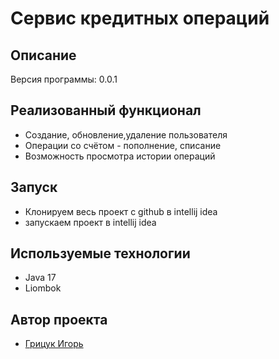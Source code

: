 <h1>Сервис кредитных операций</h1>

## Описание
Версия программы: 0.0.1




## Реализованный функционал

- Создание, обновление,удаление пользователя
- Операции со счётом - пополнение, списание
- Возможность просмотра истории операций



## Запуск

- Клонируем весь проект с github в  intellij idea
- запускаем проект в intellij idea


## Используемые технологии

- Java 17
- Liombok




## Автор проекта

- <a  href="https://github.com/igr76">Грицук Игорь</a>


